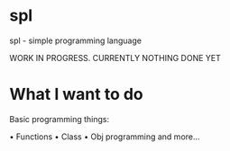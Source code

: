 # spl
spl - simple programming language

WORK IN PROGRESS. CURRENTLY NOTHING DONE YET

# What I want to do

Basic programming things:

• Functions
• Class
• Obj programming
and more...


